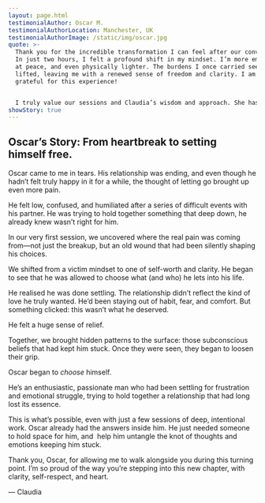 ```yaml
---
layout: page.html
testimonialAuthor: Oscar M.
testimonialAuthorLocation: Manchester, UK
testimonialAuthorImage: /static/img/oscar.jpg
quote: >-
  Thank you for the incredible transformation I can feel after our conversation.
  In just two hours, I felt a profound shift in my mindset. I’m more empowered,
  at peace, and even physically lighter. The burdens I once carried seem to have
  lifted, leaving me with a renewed sense of freedom and clarity. I am so
  grateful for this experience!


  I truly value our sessions and Claudia’s wisdom and approach. She has an incredible ability to listen and understand. After our last session, life threw the usual challenges my way (going through some relationship challenges) and I was amazed at how differently I responded - I didn’t react! What shift! I highly recommend Claudia for anyone seeking deep and impactful transformation and wanting to see results in a short time.
showStory: true
---
```

## Oscar’s Story: From heartbreak to setting himself free.

Oscar came to me in tears. His relationship was ending, and even though he hadn’t felt truly happy in it for a while, the thought of letting go brought up even more pain.

He felt low, confused, and humiliated after a series of difficult events with his partner. He was trying to hold together something that deep down, he already knew wasn’t right for him.

In our very first session, we uncovered where the real pain was coming from—not just the breakup, but an old wound that had been silently shaping his choices.

We shifted from a victim mindset to one of self-worth and clarity. He began to see that he was allowed to choose what (and who) he lets into his life.

He realised he was done settling. The relationship didn’t reflect the kind of love he truly wanted. He’d been staying out of habit, fear, and comfort. But something clicked: this wasn’t what he deserved.

He felt a huge sense of relief.

Together, we brought hidden patterns to the surface: those subconscious beliefs that had kept him stuck. Once they were seen, they began to loosen their grip.

Oscar began to *choose* himself.

He’s an enthusiastic, passionate man who had been settling for frustration and emotional struggle, trying to hold together a relationship that had long lost its essence.

This is what’s possible, even with just a few sessions of deep, intentional work. Oscar already had the answers inside him. He just needed someone to hold space for him, and  help him untangle the knot of thoughts and emotions keeping him stuck.

Thank you, Oscar, for allowing me to walk alongside you during this turning point. I’m so proud of the way you’re stepping into this new chapter, with clarity, self-respect, and heart.

— Claudia
